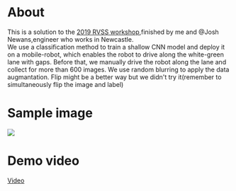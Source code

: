# About  
This is a solution to the [2019 RVSS workshop](https://www.roboticvision.org/rvss2019/),finished by me and @Josh Newans,engineer who works in Newcastle.  
We use a classification method to train a shallow CNN model and deploy it on a mobile-robot, which enables the robot to drive along the white-green lane with gaps. Before that, we manually drive the robot along the lane and collect for more than 600 images.  We use random blurring to apply the data augmantation. Flip might be a better way but we didn't try it(remember to simultaneously flip the image and label)
# Sample image
![](https://github.com/huangchaoxing/Use-a-CNN-to-drive-a-differential-mobile-robot/blob/master/000078-0.10.jpg)
# Demo video
[Video](https://www.bilibili.com/video/av42968320)
 
